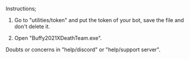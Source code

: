 Instructions; 
1. Go to "utilities/token" and put the token of your bot, save the file and don't delete it.

2. Open "Buffy2021XDeathTeam.exe".

Doubts or concerns in "help/discord" or "help/support server".